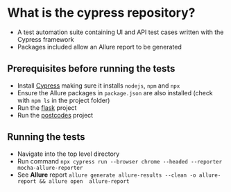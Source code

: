 # What is the cypress repository?

- A test automation suite containing UI and API test cases written with the Cypress framework
- Packages included allow an Allure report to be generated

## Prerequisites before running the tests

- Install [Cypress](https://docs.cypress.io/) making sure it installs `nodejs`, `npm` and `npx`
- Ensure the Allure packages in `package.json` are also installed (check with `npm ls` in the project folder)
- Run the [flask](https://github.com/anthonymcglone2022/flask) project
- Run the [postcodes](https://github.com/anthonymcglone2022/postcodes) project

## Running the tests

- Navigate into the top level directory
- Run command `npx cypress run --browser chrome --headed --reporter mocha-allure-reporter`
- See **Allure** report `allure generate allure-results --clean -o allure-report && allure open  allure-report` 
